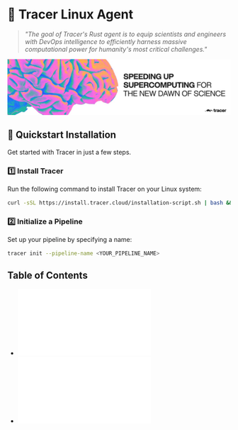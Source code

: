 <h1 align="left">
🦡 Tracer Linux Agent
</h1>

> *"The goal of Tracer's Rust agent is to equip scientists and engineers with DevOps intelligence to efficiently harness massive computational power for humanity's most critical challenges."*

![Tracer Banner](docs/images/tracer-banner-image.jpeg)

## 🚀 Quickstart Installation
Get started with Tracer in just a few steps.

### 1️⃣ Install Tracer  
Run the following command to install Tracer on your Linux system:
```bash
curl -sSL https://install.tracer.cloud/installation-script.sh | bash && source ~/.bashrc
 ```
### 2️⃣ Initialize a Pipeline
Set up your pipeline by specifying a name:
```bash
tracer init --pipeline-name <YOUR_PIPELINE_NAME>
 ```

## Table of Contents
- ![Documentation](./DOCUMENTATION.md)
- ![Contributing](./CONTRIBUTING.md)
